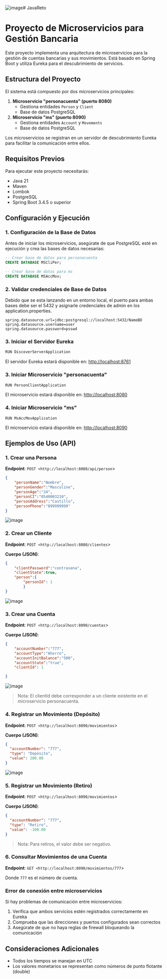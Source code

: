 ![image](https://github.com/user-attachments/assets/3e3ec6fc-da7e-4778-a320-edb01fd69f04)# JavaReto

# Proyecto de Microservicios para Gestión Bancaria

Este proyecto implementa una arquitectura de microservicios para la gestión de cuentas bancarias y sus movimientos. Está basado en Spring Boot y utiliza Eureka para el descubrimiento de servicios.

## Estructura del Proyecto

El sistema está compuesto por dos microservicios principales:

1. **Microservicio "personacuenta" (puerto 8080)**
    - Gestiona entidades `Person` y `Client`
    - Base de datos PostgreSQL
2. **Microservicio "ms" (puerto 8090)**
    - Gestiona entidades `Account` y `Movements`
    - Base de datos PostgreSQL

Los microservicios se registran en un servidor de descubrimiento Eureka para facilitar la comunicación entre ellos.

## Requisitos Previos

Para ejecutar este proyecto necesitarás:

- Java 21
- Maven
- Lombok
- PostgreSQL
- Spring Boot 3.4.5 o superior

## Configuración y Ejecución

### 1. Configuración de la Base de Datos

Antes de iniciar los microservicios, asegúrate de que PostgreSQL esté en ejecución y crea las bases de datos necesarias:

```sql
-- Crear base de datos para personacuenta
CREATE DATABASE MSCliPer;

-- Crear base de datos para ms
CREATE DATABASE MSAccMov;

```
### 2. Validar credenciales de Base de Datos

Debido que se esta lanzando en un entorno local, el puerto para ambas bases debe ser el 5432 y asignarle credenciales de admin
en los application.properties.
```
spring.datasource.url=jdbc:postgresql://localhost:5432/NameBD
spring.datasource.username=user
spring.datasource.password=psswd
```

### 3. Iniciar el Servidor Eureka

```bash
RUN DiscoverServerApplication

```

El servidor Eureka estará disponible en: [http://localhost:8761](http://localhost:8761/)

### 3. Iniciar Microservicio "personacuenta"

```bash
RUN PersonClientApplication

```

El microservicio estará disponible en: [http://localhost:8080](http://localhost:8080/)

### 4. Iniciar Microservicio "ms"

```
RUN MsAccMovApplication

```

El microservicio estará disponible en: [http://localhost:8090](http://localhost:8090/)

## Ejemplos de Uso (API)

### 1. Crear una Persona
**Endpoint**: `POST <http://localhost:8080/api/person`>
```json
{
    "personName":"Nombre",
    "personGender":"Masculine",
    "personAge":"24",
    "personCI":"0540003210",
    "personAddress":"Castillo",
    "personPhone":"099999999"
}
```
![image](https://github.com/user-attachments/assets/2846e7fc-51d7-4be8-ac25-9aa490df25bb)

### 2. Crear un Cliente

**Endpoint**: `POST <http://localhost:8080/clientes`>

**Cuerpo (JSON)**:

```json
{
    "clientPassword":"contrasena",
    "clientState":true,  
    "person":{
        "personId": 1
        }
}

```
![image](https://github.com/user-attachments/assets/7be27c2b-2eb2-4adc-ac61-ed8bf3a68f07)

### 3. Crear una Cuenta

**Endpoint**: `POST <http://localhost:8090/cuentas`>

**Cuerpo (JSON)**:

```json
{
    "accountNumber":"777",
    "accountType":"Ahorro",
    "accountInitBalance":"500",
    "accountState":"true",
    "clientId": 1

}

```
![image](https://github.com/user-attachments/assets/a0adf686-f16d-47ea-b9e3-cb502cb15b76)

> Nota: El clientId debe corresponder a un cliente existente en el microservicio personacuenta.
> 

### 4. Registrar un Movimiento (Depósito)

**Endpoint**: `POST <http://localhost:8090/movimientos`>

**Cuerpo (JSON)**:

```json
{
  "accountNumber": "777",
  "type": "Depósito",
  "value": 200.00
}

```
![image](https://github.com/user-attachments/assets/c93bb740-1c4d-415a-bce0-3dcb65006e80)


### 5. Registrar un Movimiento (Retiro)

**Endpoint**: `POST <http://localhost:8090/movimientos`>

**Cuerpo (JSON)**:

```json
{
  "accountNumber": "777",
  "type": "Retiro",
  "value": -100.00
}

```

> Nota: Para retiros, el valor debe ser negativo. 
> 

### 6. Consultar Movimientos de una Cuenta

**Endpoint**: `GET <http://localhost:8090/movimientos/777`>

Donde `777` es el número de cuenta.


### Error de conexión entre microservicios

Si hay problemas de comunicación entre microservicios:

1. Verifica que ambos servicios estén registrados correctamente en Eureka
2. Comprueba que las direcciones y puertos configurados sean correctos
3. Asegúrate de que no haya reglas de firewall bloqueando la comunicación

## Consideraciones Adicionales

- Todos los tiempos se manejan en UTC
- Los valores monetarios se representan como números de punto flotante (double)
